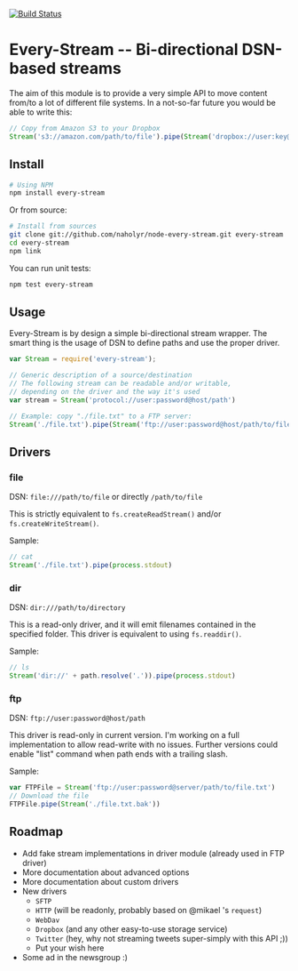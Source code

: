 [![Build Status](https://secure.travis-ci.org/naholyr/node-every-stream.png)](http://travis-ci.org/naholyr/node-every-stream)

# Every-Stream -- Bi-directional DSN-based streams

The aim of this module is to provide a very simple API to move content from/to a lot of different file systems. In a not-so-far future you would be able to write this:

```javascript
// Copy from Amazon S3 to your Dropbox
Stream('s3://amazon.com/path/to/file').pipe(Stream('dropbox://user:key@dropbox.com/path/to/file'))
```

## Install

```bash
# Using NPM
npm install every-stream
```

Or from source:

```bash
# Install from sources
git clone git://github.com/naholyr/node-every-stream.git every-stream
cd every-stream
npm link
```

You can run unit tests:

```bash
npm test every-stream
```

## Usage

Every-Stream is by design a simple bi-directional stream wrapper. The smart thing is the usage of DSN to define paths and use the proper driver.

```javascript
var Stream = require('every-stream');

// Generic description of a source/destination
// The following stream can be readable and/or writable,
// depending on the driver and the way it's used
var stream = Stream('protocol://user:password@host/path')

// Example: copy "./file.txt" to a FTP server:
Stream('./file.txt').pipe(Stream('ftp://user:password@host/path/to/file.txt'))
```

## Drivers

### file

DSN: `file:///path/to/file` or directly `/path/to/file`

This is strictly equivalent to `fs.createReadStream()` and/or `fs.createWriteStream()`.

Sample:

```javascript
// cat
Stream('./file.txt').pipe(process.stdout)
```

### dir

DSN: `dir:///path/to/directory`

This is a read-only driver, and it will emit filenames contained in the specified folder. This driver is equivalent to using `fs.readdir()`.

Sample:

```javascript
// ls
Stream('dir://' + path.resolve('.')).pipe(process.stdout)
```

### ftp

DSN: `ftp://user:password@host/path`

This driver is read-only in current version. I'm working on a full implementation to allow read-write with no issues. Further versions could enable "list" command when path ends with a trailing slash.

Sample:

```javascript
var FTPFile = Stream('ftp://user:password@server/path/to/file.txt')
// Download the file
FTPFile.pipe(Stream('./file.txt.bak'))
```

## Roadmap

* Add fake stream implementations in driver module (already used in FTP driver)
* More documentation about advanced options
* More documentation about custom drivers
* New drivers
  * `SFTP`
  * `HTTP` (will be readonly, probably based on @mikael 's `request`)
  * `WebDav`
  * `Dropbox` (and any other easy-to-use storage service)
  * `Twitter` (hey, why not streaming tweets super-simply with this API ;))
  * Put your wish here
* Some ad in the newsgroup :)
